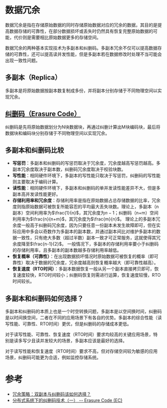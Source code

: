 # 数据冗余
数据冗余是指在存储原始数据的同时存储原始数据对应的冗余的数据，其目的是提高数据存储的可靠性，在部分数据损坏或丢失时仍然具有恢复完整原始数据的可能，代价则是需要相比原始数据更多的存储空间。

数据冗余的两种基本实现技术为多副本和纠删码。多副本冗余不仅可以提高数据存储的可靠性，还可以提高读并发性能，但是多副本若在数据修改时处理不当可能会出现一致性问题。

## 多副本（Replica）
多副本是将原始数据按副本数复制成多份，并将副本分别存储于不同物理空间以实现冗余。

## [纠删码（Erasure Code）](./纠删码.md)
纠删码是先将原始数据划分为N块数据块，再通过纠删计算出M块编码块，最后将数据块和编码块分别存储于不同物理空间以实现冗余。

## 多副本和纠删码比较
- **写惩罚**：多副本和纠删码的写惩罚取决于冗余度，冗余度越高写惩罚越高。多副本冗余度取决于副本数，纠删码冗余度取决于校验块数。
- **写性能**：相同硬件环境下，多副本的写性能只取决于写惩罚，纠删码的写性能则主要取决于编码计算。
- **读性能**：相同硬件环境下，多副本和纠删码的单并发读性能差异不大，但是多副本高并发读性能更好。
- **存储利用率和冗余度**：存储利用率是指在原始数据占总存储数据的比率，冗余度则指原始数据可被恢复所能容忍的平均最大丢失块数。理论上，多副本（n副本）空间利用率为$\frac{1}{n}$，其冗余度为$n-1$；纠删码（n+m）空间利用率为$\frac{n}{n+m}$，其冗余度为$\frac{m}{n}$。
理论上的多副本冗余度一般高于纠删码冗余度，因为只要任意一份副本未发生故障即可，但在实际应用中多会以奇数作为多副本的副本数，并通过副本间比对维护多副本的数据一致性，只有绝大多数（超过半数）副本一致才可正常服务，这就使得其冗余度降至$\frac{n-1}{2}$。
一般情况下，多副本的存储利用率要小于纠删码的存储利用率，且多副本的副本数越多存储利用率越低。
- **恢复概率（可靠性）**：在出现数据损坏情况时原始数据可被恢复的概率（即可靠性）取决于数据的冗余度，冗余度越高则恢复概率越大（即可靠性越高）。
- **恢复速度（RTO时间）**：多副本数据恢复一般从另一个副本直接拷贝即可，恢复速度较快，RTO时间较小；纠删码恢复则需进行运算，恢复速度较慢，RTO时间较长。

## 多副本和纠删码如何选择？
多副本和纠删码的本质上也是一个时空转换问题，多副本是以空间换时间，纠删码是以时间换空间，二者在不同的应用场景下有各自的优势。多副本的综合性能（读写性能、可靠性、RTO时间）更优，但是纠删码的存储成本更低。

对于读写性能、可靠性、恢复速度（RTO时间）要求均较高的关键应用场景，特别是读多写少且读并发较大的场景，多副本应该是最好的选择。

对于读写性能和恢复速度（RTO时间）要求不高，但对存储空间较为敏感的应用场景，纠删码可能更为合适，例如监控存储系统。





# 参考
 * [冗余策略：双副本与纠删码该如何选择？](https://www.sohu.com/a/438639905_120873674)
 * [分布式系统下的纠删码技术（一） -- Erasure Code (EC)](https://blog.csdn.net/u011026968/article/details/52295666)
